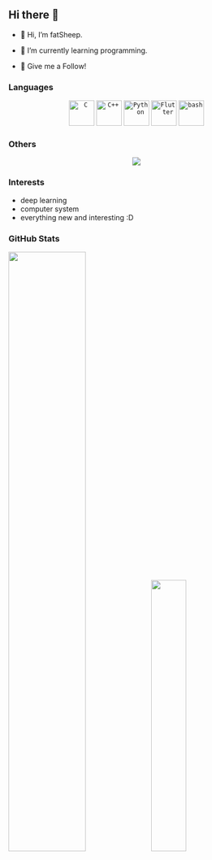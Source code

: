 ## Hi there 👋

- 👋 Hi, I’m fatSheep.

- 🌱 I’m currently learning programming.

- 👀 Give me a Follow! 

### Languages

<div align="center">
	<code><img width="50" src="https://user-images.githubusercontent.com/25181517/192106070-46255bcf-65e6-4c6b-a296-bf8d0d8fb2a7.png" alt="C" title="C"/></code>
	<code><img width="50" src="https://user-images.githubusercontent.com/25181517/192106073-90fffafe-3562-4ff9-a37e-c77a2da0ff58.png" alt="C++" title="C++"/></code>
	<code><img width="50" src="https://user-images.githubusercontent.com/25181517/183423507-c056a6f9-1ba8-4312-a350-19bcbc5a8697.png" alt="Python" title="Python"/></code>
	<code><img width="50" src="https://user-images.githubusercontent.com/25181517/186150365-da1eccce-6201-487c-8649-45e9e99435fd.png" alt="Flutter" title="Flutter"/></code>
	<code><img width="50" src="https://user-images.githubusercontent.com/25181517/192158606-7c2ef6bd-6e04-47cf-b5bc-da2797cb5bda.png" alt="bash" title="bash"/></code>
</div>

### Others
<div align="center">
<div align="center">
<img src="https://skillicons.dev/icons?i=markdown,latex,vscode,vim,ps,ai">
</div>
</div>

### Interests

- deep learning
- computer system
- everything new and interesting :D

### GitHub Stats
<p float="center">
  <img src="https://github-readme-stats.vercel.app/api?username=00fish0&show_icons=true&theme=transparent" width="55%" />
  <img src="https://github-readme-stats.vercel.app/api/top-langs/?username=00fish0&layout=donut&theme=transparent" width="37%" />
</p>
<!--
**00fish0/00fish0** is a ✨ _special_ ✨ repository because its `README.md` (this file) appears on your GitHub profile.

Here are some ideas to get you started:

- 🔭 I’m currently working on ...
- 🌱 I’m currently learning ...
- 👯 I’m looking to collaborate on ...
- 🤔 I’m looking for help with ...
- 💬 Ask me about ...
- 📫 How to reach me: ...
- 😄 Pronouns: ...
- ⚡ Fun fact: ...
-->
